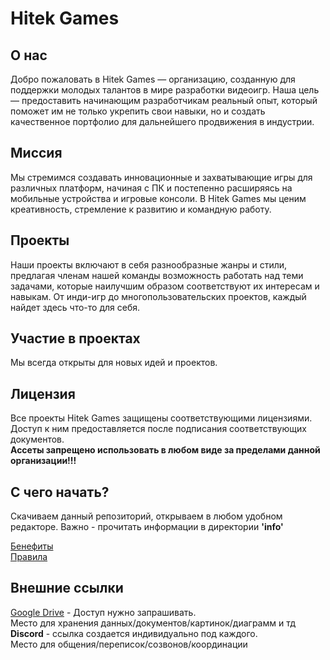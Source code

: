 # Hitek Games

## О нас
Добро пожаловать в Hitek Games — организацию, созданную для поддержки молодых талантов в мире разработки видеоигр. Наша цель — предоставить начинающим разработчикам реальный опыт, который поможет им не только укрепить свои навыки, но и создать качественное портфолио для дальнейшего продвижения в индустрии.

## Миссия
Мы стремимся создавать инновационные и захватывающие игры для различных платформ, начиная с ПК и постепенно расширяясь на мобильные устройства и игровые консоли. В Hitek Games мы ценим креативность, стремление к развитию и командную работу.

## Проекты
Наши проекты включают в себя разнообразные жанры и стили, предлагая членам нашей команды возможность работать над теми задачами, которые наилучшим образом соответствуют их интересам и навыкам. От инди-игр до многопользовательских проектов, каждый найдет здесь что-то для себя.

## Участие в проектах
Мы всегда открыты для новых идей и проектов. 

## Лицензия
Все проекты Hitek Games защищены соответствующими лицензиями. Доступ к ним предоставляется после подписания соответствующих документов.  
__Ассеты запрещено использовать в любом виде за пределами данной организации!!!__  

## С чего начать?
Скачиваем данный репозиторий, открываем в любом удобном редакторе.
Важно - прочитать информации в директории __'info'__

[Бенефиты](docs/info/benefits.md)  
[Правила](docs/info/rules.md)

## Внешние ссылки
[Google Drive](https://drive.google.com/drive/folders/1SjqtnrwBqF4NKiloHN-WM2AZ76cfkP54?usp=sharing) - Доступ нужно запрашивать.  
Место для хранения данных/документов/картинок/диаграмм и тд  
__Discord__ - ссылка создается индивидуально под каждого.  
Место для общения/переписок/созвонов/координации